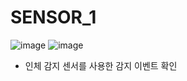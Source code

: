 # SENSOR_1

![image](https://github.com/user-attachments/assets/1455ef1a-9faf-408a-8e4f-3aa19e05b4e5)
![image](https://github.com/user-attachments/assets/fd48ddc5-6928-4a6a-b50e-ce3831ce82f9)

- 인체 감지 센서를 사용한 감지 이벤트 확인
